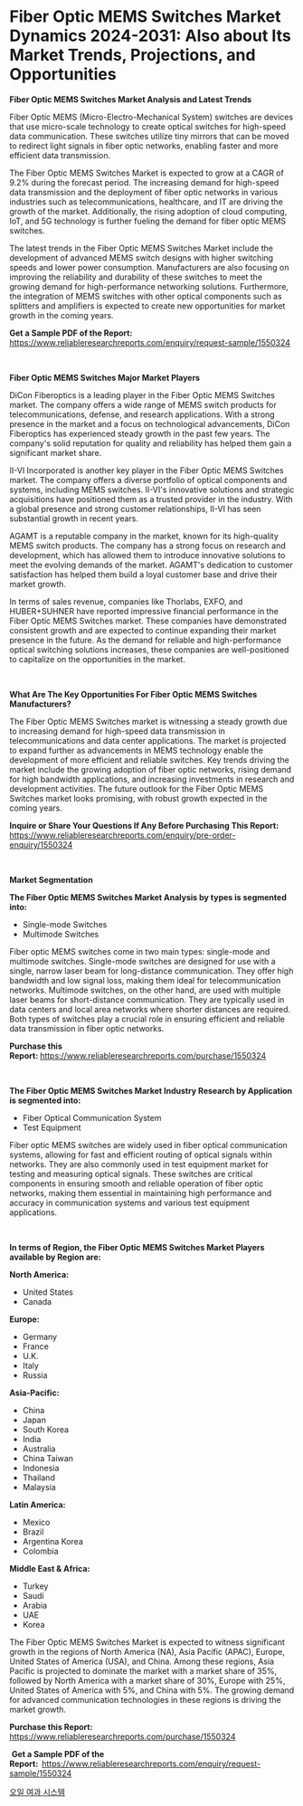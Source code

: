 <p><h1>Fiber Optic MEMS Switches Market Dynamics 2024-2031: Also about Its Market Trends, Projections, and Opportunities</h1></p><p><strong>Fiber Optic MEMS Switches Market Analysis and Latest Trends</strong></p>
<p><p>Fiber Optic MEMS (Micro-Electro-Mechanical System) switches are devices that use micro-scale technology to create optical switches for high-speed data communication. These switches utilize tiny mirrors that can be moved to redirect light signals in fiber optic networks, enabling faster and more efficient data transmission.</p><p>The Fiber Optic MEMS Switches Market is expected to grow at a CAGR of 9.2% during the forecast period. The increasing demand for high-speed data transmission and the deployment of fiber optic networks in various industries such as telecommunications, healthcare, and IT are driving the growth of the market. Additionally, the rising adoption of cloud computing, IoT, and 5G technology is further fueling the demand for fiber optic MEMS switches.</p><p>The latest trends in the Fiber Optic MEMS Switches Market include the development of advanced MEMS switch designs with higher switching speeds and lower power consumption. Manufacturers are also focusing on improving the reliability and durability of these switches to meet the growing demand for high-performance networking solutions. Furthermore, the integration of MEMS switches with other optical components such as splitters and amplifiers is expected to create new opportunities for market growth in the coming years.</p></p>
<p><strong>Get a Sample PDF of the Report:&nbsp;</strong> <a href="https://www.reliableresearchreports.com/enquiry/request-sample/1550324">https://www.reliableresearchreports.com/enquiry/request-sample/1550324</a></p>
<p>&nbsp;</p>
<p><strong>Fiber Optic MEMS Switches Major Market Players</strong></p>
<p><p>DiCon Fiberoptics is a leading player in the Fiber Optic MEMS Switches market. The company offers a wide range of MEMS switch products for telecommunications, defense, and research applications. With a strong presence in the market and a focus on technological advancements, DiCon Fiberoptics has experienced steady growth in the past few years. The company's solid reputation for quality and reliability has helped them gain a significant market share.</p><p>II-VI Incorporated is another key player in the Fiber Optic MEMS Switches market. The company offers a diverse portfolio of optical components and systems, including MEMS switches. II-VI's innovative solutions and strategic acquisitions have positioned them as a trusted provider in the industry. With a global presence and strong customer relationships, II-VI has seen substantial growth in recent years.</p><p>AGAMT is a reputable company in the market, known for its high-quality MEMS switch products. The company has a strong focus on research and development, which has allowed them to introduce innovative solutions to meet the evolving demands of the market. AGAMT's dedication to customer satisfaction has helped them build a loyal customer base and drive their market growth.</p><p>In terms of sales revenue, companies like Thorlabs, EXFO, and HUBER+SUHNER have reported impressive financial performance in the Fiber Optic MEMS Switches market. These companies have demonstrated consistent growth and are expected to continue expanding their market presence in the future. As the demand for reliable and high-performance optical switching solutions increases, these companies are well-positioned to capitalize on the opportunities in the market.</p></p>
<p>&nbsp;</p>
<p><strong>What Are The Key Opportunities For Fiber Optic MEMS Switches Manufacturers?</strong></p>
<p><p>The Fiber Optic MEMS Switches market is witnessing a steady growth due to increasing demand for high-speed data transmission in telecommunications and data center applications. The market is projected to expand further as advancements in MEMS technology enable the development of more efficient and reliable switches. Key trends driving the market include the growing adoption of fiber optic networks, rising demand for high bandwidth applications, and increasing investments in research and development activities. The future outlook for the Fiber Optic MEMS Switches market looks promising, with robust growth expected in the coming years.</p></p>
<p><strong>Inquire or Share Your Questions If Any Before Purchasing This Report:</strong> <a href="https://www.reliableresearchreports.com/enquiry/pre-order-enquiry/1550324">https://www.reliableresearchreports.com/enquiry/pre-order-enquiry/1550324</a></p>
<p>&nbsp;</p>
<p><strong>Market Segmentation</strong></p>
<p><strong>The Fiber Optic MEMS Switches Market Analysis by types is segmented into:</strong></p>
<p><ul><li>Single-mode Switches</li><li>Multimode Switches</li></ul></p>
<p><p>Fiber optic MEMS switches come in two main types: single-mode and multimode switches. Single-mode switches are designed for use with a single, narrow laser beam for long-distance communication. They offer high bandwidth and low signal loss, making them ideal for telecommunication networks. Multimode switches, on the other hand, are used with multiple laser beams for short-distance communication. They are typically used in data centers and local area networks where shorter distances are required. Both types of switches play a crucial role in ensuring efficient and reliable data transmission in fiber optic networks.</p></p>
<p><strong>Purchase this Report:&nbsp;</strong><a href="https://www.reliableresearchreports.com/purchase/1550324">https://www.reliableresearchreports.com/purchase/1550324</a></p>
<p>&nbsp;</p>
<p><strong>The Fiber Optic MEMS Switches Market Industry Research by Application is segmented into:</strong></p>
<p><ul><li>Fiber Optical Communication System</li><li>Test Equipment</li></ul></p>
<p><p>Fiber optic MEMS switches are widely used in fiber optical communication systems, allowing for fast and efficient routing of optical signals within networks. They are also commonly used in test equipment market for testing and measuring optical signals. These switches are critical components in ensuring smooth and reliable operation of fiber optic networks, making them essential in maintaining high performance and accuracy in communication systems and various test equipment applications.</p></p>
<p>&nbsp;</p>
<p><strong>In terms of Region, the Fiber Optic MEMS Switches Market Players available by Region are:</strong></p>
<p>
    <p> <strong> North America: </strong>
        <ul>
            <li>United States</li>
            <li>Canada</li>
        </ul>
        </p> 
    <p> <strong> Europe: </strong>
        <ul>
            <li>Germany</li>
            <li>France</li>
            <li>U.K.</li>
            <li>Italy</li>
            <li>Russia</li>
        </ul>
        </p> 
    <p> <strong> Asia-Pacific: </strong>
        <ul>
            <li>China</li>
            <li>Japan</li>
            <li>South Korea</li>
            <li>India</li>
            <li>Australia</li>
            <li>China Taiwan</li>
            <li>Indonesia</li>
            <li>Thailand</li>
            <li>Malaysia</li>
        </ul>
        </p> 
    <p> <strong> Latin America: </strong>
        <ul>
            <li>Mexico</li>
            <li>Brazil</li>
            <li>Argentina Korea</li>
            <li>Colombia</li>
        </ul>
        </p> 
    <p> <strong> Middle East & Africa: </strong>
        <ul>
            <li>Turkey</li>
            <li>Saudi</li>
            <li>Arabia</li>
            <li>UAE</li>
            <li>Korea</li>
        </ul>
    </p>
    </p>
<p><p>The Fiber Optic MEMS Switches Market is expected to witness significant growth in the regions of North America (NA), Asia Pacific (APAC), Europe, United States of America (USA), and China. Among these regions, Asia Pacific is projected to dominate the market with a market share of 35%, followed by North America with a market share of 30%, Europe with 25%, United States of America with 5%, and China with 5%. The growing demand for advanced communication technologies in these regions is driving the market growth.</p></p>
<p><strong>Purchase this Report: </strong><a href="https://www.reliableresearchreports.com/purchase/1550324">https://www.reliableresearchreports.com/purchase/1550324</a></p>
<p>&nbsp;<strong>Get a Sample PDF of the Report:&nbsp;&nbsp;</strong><a href="https://www.reliableresearchreports.com/enquiry/request-sample/1550324">https://www.reliableresearchreports.com/enquiry/request-sample/1550324</a></p>
<p><strong></strong></p>
<p><p><a href="https://github.com/mpodehpw07370073/Market-Research-Report-List-1/blob/main/302957111849.md">오일 여과 시스템</a></p></p>